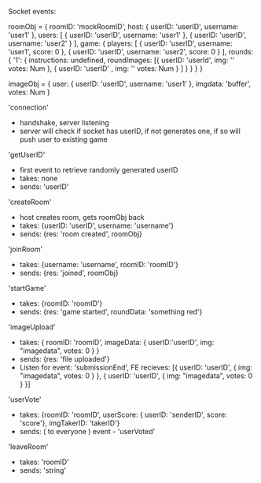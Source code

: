 Socket events:

roomObj = {
roomID: 'mockRoomID',
host: { userID: 'userID', username: 'user1' },
users: [ { userID: 'userID', username: 'user1' }, { userID: 'userID', username: 'user2' } ],
game: {
players: [ { userID: 'userID', username: 'user1', score: 0 }, { userID: 'userID', username: 'user2', score: 0 } ],
rounds: {
'1': {
instructions: undefined,
roundImages: [{
userID: 'userId',
img: ''
votes: Num
},
{
userID: 'userID' ,
img: ''
votes: Num
} ]
}
} } }

imageObj = {
user: { userID: 'userID', username: 'user1' },
imgdata: 'buffer',
votes: Num
}

'connection'

- handshake, server listening
- server will check if socket has userID, if not generates one, if so will push user to existing game

'getUserID'

- first event to retrieve randomly generated userID
- takes: none
- sends: 'userID'

'createRoom'

- host creates room, gets roomObj back
- takes: {userID: 'userID', username: 'username'}
- sends: {res: 'room created', roomObj}

'joinRoom'

- takes: {username: 'username', roomID: 'roomID'}
- sends: {res: 'joined', roomObj}

'startGame'

- takes: {roomID: 'roomID'}
- sends: {res: 'game started', roundData: 'something red'}

'imageUpload'

- takes: { roomID: 'roomID', imageData: { userID:'userID', img: "imagedata", votes: 0 } }
- sends: {res: 'file uploaded'}
- Listen for event: 'submissionEnd', FE recieves: [{ userID: 'userID', { img: "imagedata", votes: 0 } }, { userID: 'userID', { img: "imagedata", votes: 0 } }]

'userVote'

- takes: {roomID: 'roomID', userScore: { userID: 'senderID', score: 'score'}, imgTakerID: 'takerID'}
- sends: ( to everyone ) event - 'userVoted'

'leaveRoom'

- takes: 'roomID'
- sends: 'string'
